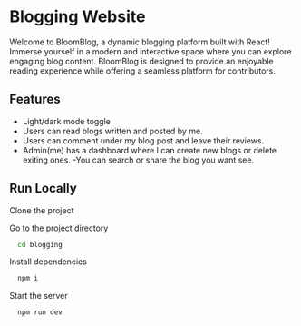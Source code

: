# Blogging Website

Welcome to BloomBlog, a dynamic blogging platform built with React! Immerse yourself in a modern and interactive space where you can explore engaging blog content. BloomBlog is designed to provide an enjoyable reading experience while offering a seamless platform for contributors.

## Features

- Light/dark mode toggle
- Users can read blogs written and posted by me.
- Users can comment under my blog post and leave their reviews.
- Admin(me) has a dashboard where I can create new blogs or delete exiting ones.
  -You can search or share the blog you want see.

## Run Locally

Clone the project

Go to the project directory

```bash
  cd blogging
```

Install dependencies

```bash
  npm i
```

Start the server

```bash
  npm run dev
```
